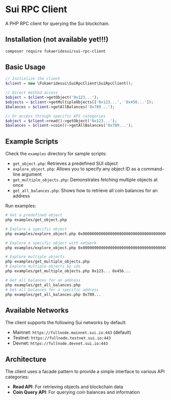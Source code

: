 # Sui RPC Client

A PHP RPC client for querying the Sui blockchain.

## Installation (not available yet!!!)

```bash
composer require fukaeridesui/sui-rpc-client
```

## Basic Usage

```php
// Initialize the client
$client = new \Fukaeridesui\SuiRpcClient\SuiRpcClient();

// Direct method access
$object = $client->getObject('0x123...');
$objects = $client->getMultipleObjects(['0x123...', '0x456...']);
$balances = $client->getAllBalances('0x789...');

// Or access through specific API categories
$object = $client->read()->getObject('0x123...');
$balances = $client->coin()->getAllBalances('0x789...');
```

## Example Scripts

Check the `examples` directory for sample scripts:

- `get_object.php`: Retrieves a predefined SUI object
- `explore_object.php`: Allows you to specify any object ID as a command-line argument
- `get_multiple_objects.php`: Demonstrates fetching multiple objects at once
- `get_all_balances.php`: Shows how to retrieve all coin balances for an address

Run examples:

```bash
# Get a predefined object
php examples/get_object.php

# Explore a specific object
php examples/explore_object.php 0x0000000000000000000000000000000000000000000000000000000000000005

# Explore a specific object with network
php examples/explore_object.php 0x0000000000000000000000000000000000000000000000000000000000000005 testnet

# Explore multiple objects 
php examples/get_multiple_objects.php
# Explore multiple objects by ids
php examples/get_multiple_objects.php 0x123... 0x456...

# Get all balances for an address
php examples/get_all_balances.php
# Get all balances for a specific address
php examples/get_all_balances.php 0x789...
```

## Available Networks

The client supports the following Sui networks by default:

- Mainnet: `https://fullnode.mainnet.sui.io:443` (default)
- Testnet: `https://fullnode.testnet.sui.io:443`
- Devnet: `https://fullnode.devnet.sui.io:443`

## Architecture

The client uses a facade pattern to provide a simple interface to various API categories:

- **Read API**: For retrieving objects and blockchain data
- **Coin Query API**: For querying coin balances and information

